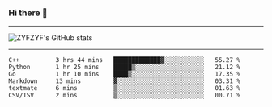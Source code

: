 ### Hi there 👋

-------

<!--

- 🔭 I’m currently working on ...
- 🌱 I’m currently learning Rust
- 👯 I’m looking to collaborate on ...
- 🤔 I’m looking for help with ...
- 💬 Ask me about ...
- 📫 How to reach me: ...
- 😄 Pronouns: ...
- ⚡ Fun fact: ...

-------
-->

![ZYFZYF's GitHub stats](https://github-readme-stats.vercel.app/api?username=ZYFZYF)


-------

<!--START_SECTION:waka-->

```text
C++          3 hrs 44 mins   █████████████▓░░░░░░░░░░░   55.27 %
Python       1 hr 25 mins    █████▒░░░░░░░░░░░░░░░░░░░   21.12 %
Go           1 hr 10 mins    ████▒░░░░░░░░░░░░░░░░░░░░   17.35 %
Markdown     13 mins         ▓░░░░░░░░░░░░░░░░░░░░░░░░   03.31 %
textmate     6 mins          ▒░░░░░░░░░░░░░░░░░░░░░░░░   01.63 %
CSV/TSV      2 mins          ▒░░░░░░░░░░░░░░░░░░░░░░░░   00.71 %
```

<!--END_SECTION:waka-->


